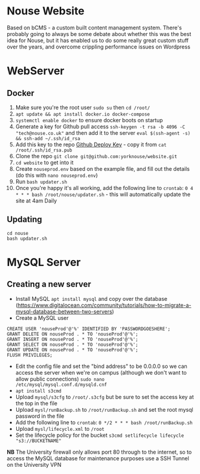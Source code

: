 # Nouse Website

Based on bCMS - a custom built content management system. There's probably going to always be some debate about whether this was the best idea for Nouse, but it has enabled us to do some really great custom stuff over the years, and overcome crippling performance issues on Wordpress 

# WebServer 

## Docker

1. Make sure you're the root user `sudo su` then `cd /root/`
1. `apt update && apt install docker.io docker-compose`
1. `systemctl enable docker` to ensure docker boots on startup
1. Generate a key for Github pull access `ssh-keygen -t rsa -b 4096 -C "tech@nouse.co.uk"` and then add it to the server `eval $(ssh-agent -s) && ssh-add ~/.ssh/id_rsa`
1. Add this key to the repo [Github Deploy Key](https://github.com/yorknouse/website/settings/keys) - copy it from `cat /root/.ssh/id_rsa.pub`
1. Clone the repo `git clone git@github.com:yorknouse/website.git`
1. `cd website` to get into it
1. Create `nouseprod.env` based on the example file, and fill out the details (do this with `nano nouseprod.env`)
1. Run `bash updater.sh`
1. Once you're happy it's all working, add the following line to `crontab`: `0 4 * * * bash /root/nouse/updater.sh` - this will automatically update the site at 4am Daily

## Updating
```
cd nouse
bash updater.sh
```

# MySQL Server

## Creating a new server

- Install MySQL `apt install mysql` and copy over the database (https://www.digitalocean.com/community/tutorials/how-to-migrate-a-mysql-database-between-two-servers)
- Create a MySQL user 
```mysql
CREATE USER 'nouseProd'@'%' IDENTIFIED BY 'PASSWORDGOESHERE';
GRANT DELETE ON nouseProd . * TO 'nouseProd'@'%';
GRANT INSERT ON nouseProd . * TO 'nouseProd'@'%';
GRANT SELECT ON nouseProd . * TO 'nouseProd'@'%';
GRANT UPDATE ON nouseProd . * TO 'nouseProd'@'%';
FLUSH PRIVILEGES;
```
- Edit the config file and set the "bind address" to be 0.0.0.0 so we can access the server when we're on campus (although we don't want to allow public connections) `sudo nano /etc/mysql/mysql.conf.d/mysqld.cnf`
- `apt install s3cmd`
- Upload `mysql/s3cfg` to `/root/.s3cfg` but be sure to set the access key at the top in the file
- Upload `mysl/runBackup.sh` to `/root/runBackup.sh` and set the root mysql password in the file
- Add the following line to `crontab`: `0 */2 * * * bash /root/runBackup.sh`
- Upload `mysl/lifecycle.xml` to `/root`
- Set the lifecycle policy for the bucket `s3cmd setlifecycle lifecycle "s3://BUCKETNAME"`

**NB** The University firewall only allows port 80 through to the internet, so to access the MySQL database for maintenance purposes use a SSH Tunnel on the University VPN
